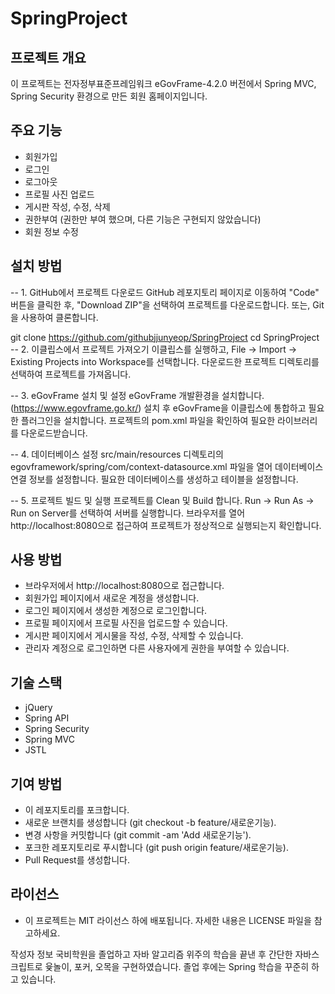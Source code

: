 # SpringProject

## 프로젝트 개요
이 프로젝트는 전자정부표준프레임워크 eGovFrame-4.2.0 버전에서 Spring MVC, Spring Security 환경으로 만든 회원 홈페이지입니다.

## 주요 기능
- 회원가입
- 로그인
- 로그아웃
- 프로필 사진 업로드
- 게시판 작성, 수정, 삭제
- 권한부여 (권한만 부여 했으며, 다른 기능은 구현되지 않았습니다)
- 회원 정보 수정

## 설치 방법
-- 1. GitHub에서 프로젝트 다운로드
GitHub 레포지토리 페이지로 이동하여 "Code" 버튼을 클릭한 후, "Download ZIP"을 선택하여 프로젝트를 다운로드합니다.
또는, Git을 사용하여 클론합니다.

git clone https://github.com/githubjjunyeop/SpringProject
cd SpringProject
-- 2. 이클립스에서 프로젝트 가져오기
이클립스를 실행하고, File -> Import -> Existing Projects into Workspace를 선택합니다.
다운로드한 프로젝트 디렉토리를 선택하여 프로젝트를 가져옵니다.

-- 3. eGovFrame 설치 및 설정
eGovFrame 개발환경을 설치합니다. (https://www.egovframe.go.kr/)
설치 후 eGovFrame을 이클립스에 통합하고 필요한 플러그인을 설치합니다.
프로젝트의 pom.xml 파일을 확인하여 필요한 라이브러리를 다운로드받습니다.

-- 4. 데이터베이스 설정
src/main/resources 디렉토리의 egovframework/spring/com/context-datasource.xml 파일을 열어 데이터베이스 연결 정보를 설정합니다.
필요한 데이터베이스를 생성하고 테이블을 설정합니다.

-- 5. 프로젝트 빌드 및 실행
프로젝트를 Clean 및 Build 합니다.
Run -> Run As -> Run on Server를 선택하여 서버를 실행합니다.
브라우저를 열어 http://localhost:8080으로 접근하여 프로젝트가 정상적으로 실행되는지 확인합니다.

## 사용 방법
- 브라우저에서 http://localhost:8080으로 접근합니다.
- 회원가입 페이지에서 새로운 계정을 생성합니다.
- 로그인 페이지에서 생성한 계정으로 로그인합니다.
- 프로필 페이지에서 프로필 사진을 업로드할 수 있습니다.
- 게시판 페이지에서 게시물을 작성, 수정, 삭제할 수 있습니다.
- 관리자 계정으로 로그인하면 다른 사용자에게 권한을 부여할 수 있습니다.

## 기술 스택
- jQuery
- Spring API
- Spring Security
- Spring MVC
- JSTL

## 기여 방법
- 이 레포지토리를 포크합니다.
- 새로운 브랜치를 생성합니다 (git checkout -b feature/새로운기능).
- 변경 사항을 커밋합니다 (git commit -am 'Add 새로운기능').
- 포크한 레포지토리로 푸시합니다 (git push origin feature/새로운기능).
- Pull Request를 생성합니다.

## 라이선스
- 이 프로젝트는 MIT 라이선스 하에 배포됩니다. 자세한 내용은 LICENSE 파일을 참고하세요.

작성자 정보
국비학원을 졸업하고 자바 알고리즘 위주의 학습을 끝낸 후 간단한 자바스크립트로 윷놀이, 포커, 오목을 구현하였습니다. 졸업 후에는 Spring 학습을 꾸준히 하고 있습니다.
